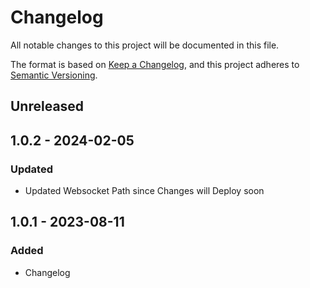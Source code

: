 # Changelog

All notable changes to this project will be documented in this file.

The format is based on [Keep a Changelog](https://keepachangelog.com/en/1.0.0/),
and this project adheres to [Semantic Versioning](https://semver.org/spec/v2.0.0.html).

## Unreleased

## 1.0.2 - 2024-02-05
### Updated
- Updated Websocket Path since Changes will Deploy soon

## 1.0.1 - 2023-08-11
### Added
- Changelog
